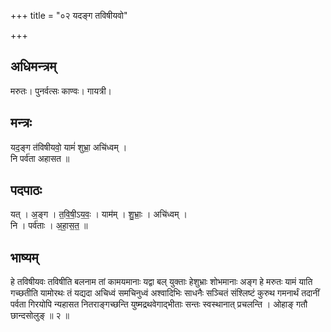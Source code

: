 +++
title = "०२ यदङ्ग तविषीयवो"

+++
## अधिमन्त्रम्
मरुतः। पुनर्वत्सः काण्वः। गायत्री।

## मन्त्रः
यद॒ङ्ग त॑विषीयवो॒ यामं॑ शुभ्रा॒ अचि॑ध्वम् ।  
नि पर्व॑ता अहासत ॥

## पदपाठः
यत् । अ॒ङ्ग । त॒वि॒षी॒ऽय॒वः॒ । याम॑म् । शु॒भ्राः॒ । अचि॑ध्वम् ।  
नि । पर्व॑ताः । अ॒हा॒स॒त॒ ॥

## भाष्यम्
हे तविषीयवः तविषीति बलनाम तां कामयमानाः यद्वा बल् युक्ताः हेशुभ्राः शोभमानाः अङ्ग हे मरुतः यामं याति गच्छतीति यामोरथः तं यद्यदा अचिध्वं समचिनुध्वं अश्वादिभिः साधनैः सञ्चितं संश्लिष्टं कुरुथ गमनार्थं तदानीं पर्वता गिरयोपि न्यहासत नितराङ्गच्छन्ति युष्मद्रथवेगाद्भीताः सन्तः स्वस्थानात् प्रचलन्ति । ओहाङ् गतौ छान्दसोलुङ् ॥ २ ॥